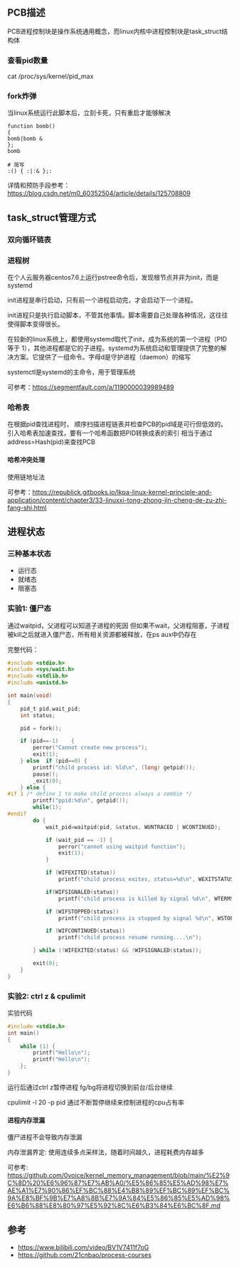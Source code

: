 
## PCB描述
PCB进程控制块是操作系统通用概念，而linux内核中进程控制块是task_struct结构体

### 查看pid数量
cat /proc/sys/kernel/pid_max

### fork炸弹
当linux系统运行此脚本后，立刻卡死，只有重启才能够解决
```shell
function bomb()
{
bomb|bomb &
};
bomb

# 简写
:() { :|:& };:
```
详情和预防手段参考：https://blog.csdn.net/m0_60352504/article/details/125708809

## task_struct管理方式

### 双向循环链表

### 进程树
在个人云服务器centos7.6上运行pstree命令后，发现根节点并非为init，而是systemd

init进程是串行启动，只有前一个进程启动完，才会启动下一个进程。

init进程只是执行启动脚本，不管其他事情。脚本需要自己处理各种情况，这往往使得脚本变得很长。

在较新的linux系统上，都使用systemd取代了init，成为系统的第一个进程（PID 等于 1），其他进程都是它的子进程。systemd为系统启动和管理提供了完整的解决方案。它提供了一组命令。字母d是守护进程（daemon）的缩写

systemctl是systemd的主命令，用于管理系统

可参考：https://segmentfault.com/a/1190000039989489

### 哈希表
在根据pid查找进程时，
顺序扫描进程链表并检查PCB的pid域是可行但低效的。引入哈希表加速查找，要有一个哈希函数把PID转换成表的索引
相当于通过address=Hash(pid)来查找PCB

#### 哈希冲突处理
使用链地址法

可参考：https://republick.gitbooks.io/lkpa-linux-kernel-principle-and-application/content/chapter3/33-linuxxi-tong-zhong-jin-cheng-de-zu-zhi-fang-shi.html

## 进程状态
### 三种基本状态
- 运行态
- 就绪态
- 阻塞态

### 实验1: 僵尸态
通过waitpid，父进程可以知道子进程的死因
但如果不wait，父进程阻塞，子进程被kill之后就进入僵尸态，所有相关资源都被释放，在ps aux中仍存在

完整代码：
```c
#include <stdio.h>
#include <sys/wait.h>
#include <stdlib.h>
#include <unistd.h>

int main(void)
{
	pid_t pid,wait_pid;
	int status;

	pid = fork();

	if (pid==-1)	{
		perror("Cannot create new process");
		exit(1);
	} else 	if (pid==0) {
		printf("child process id: %ld\n", (long) getpid());
		pause();
		_exit(0);
	} else {
#if 1 /* define 1 to make child process always a zombie */
		printf("ppid:%d\n", getpid());
		while(1);
#endif
		do {
			wait_pid=waitpid(pid, &status, WUNTRACED | WCONTINUED);

			if (wait_pid == -1) {
				perror("cannot using waitpid function");
				exit(1);
			}

			if (WIFEXITED(status))
				printf("child process exites, status=%d\n", WEXITSTATUS(status));

			if(WIFSIGNALED(status))
				printf("child process is killed by signal %d\n", WTERMSIG(status));

			if (WIFSTOPPED(status))
				printf("child process is stopped by signal %d\n", WSTOPSIG(status));

			if (WIFCONTINUED(status))
				printf("child process resume running....\n");

		} while (!WIFEXITED(status) && !WIFSIGNALED(status));

		exit(0);
	}
}
```

### 实验2: ctrl z & cpulimit
实验代码
```c
#include <stdio.h>
int main()
{
    while (1) {
        printf("Hello\n");
        printf("Hello\n");
    };
}
```
运行后通过ctrl z暂停进程 fg/bg将进程切换到前台/后台继续

cpulimit -l 20 -p pid 通过不断暂停继续来控制进程的cpu占有率

#### 进程内存泄漏
僵尸进程不会导致内存泄漏

内存泄漏界定: 使用连续多点采样法，随着时间越久，进程耗费内存越多

可参考: https://github.com/0voice/kernel_memory_management/blob/main/%E2%9C%8D%20%E6%96%87%E7%AB%A0/%E5%86%85%E5%AD%98%E7%AE%A1%E7%90%86%EF%BC%88%E4%B8%89%EF%BC%89%EF%BC%9A%E8%BF%9B%E7%A8%8B%E7%9A%84%E5%86%85%E5%AD%98%E6%B6%88%E8%80%97%E5%92%8C%E6%B3%84%E6%BC%8F.md

## 参考
- https://www.bilibili.com/video/BV1V7411f7oG
- https://github.com/21cnbao/process-courses